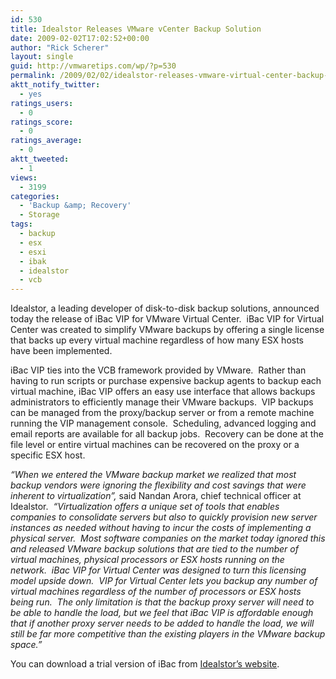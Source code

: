 ```yaml
---
id: 530
title: Idealstor Releases VMware vCenter Backup Solution
date: 2009-02-02T17:02:52+00:00
author: "Rick Scherer"
layout: single
guid: http://vmwaretips.com/wp/?p=530
permalink: /2009/02/02/idealstor-releases-vmware-virtual-center-backup-solution/
aktt_notify_twitter:
  - yes
ratings_users:
  - 0
ratings_score:
  - 0
ratings_average:
  - 0
aktt_tweeted:
  - 1
views:
  - 3199
categories:
  - 'Backup &amp; Recovery'
  - Storage
tags:
  - backup
  - esx
  - esxi
  - ibak
  - idealstor
  - vcb
---
```

Idealstor, a leading developer of disk-to-disk backup solutions, announced today the release of iBac VIP for VMware Virtual Center.  iBac VIP for Virtual Center was created to simplify VMware backups by offering a single license that backs up every virtual machine regardless of how many ESX hosts have been implemented.

<!--more-->iBac VIP ties into the VCB framework provided by VMware.  Rather than having to run scripts or purchase expensive backup agents to backup each virtual machine, iBac VIP offers an easy use interface that allows backups administrators to efficiently manage their VMware backups.  VIP backups can be managed from the proxy/backup server or from a remote machine running the VIP management console.  Scheduling, advanced logging and email reports are available for all backup jobs.  Recovery can be done at the file level or entire virtual machines can be recovered on the proxy or a specific ESX host.

_“When we entered the VMware backup market we realized that most backup vendors were ignoring the flexibility and cost savings that were inherent to virtualization”,_ said Nandan Arora, chief technical officer at Idealstor.  _“Virtualization offers a unique set of tools that enables companies to consolidate servers but also to quickly provision new server instances as needed without having to incur the costs of implementing a physical server.  Most software companies on the market today ignored this and released VMware backup solutions that are tied to the number of virtual machines, physical processors or ESX hosts running on the network.  iBac VIP for Virtual Center was designed to turn this licensing model upside down.  VIP for Virtual Center lets you backup any number of virtual machines regardless of the number of processors or ESX hosts being run.  The only limitation is that the backup proxy server will need to be able to handle the load, but we feel that iBac VIP is affordable enough that if another proxy server needs to be added to handle the load, we will still be far more competitive than the existing players in the VMware backup space.”_

You can download a trial version of iBac from <a href="http://www.idealstor.com/downloadibacVIP.php" target="_blank">Idealstor&#8217;s website</a>.